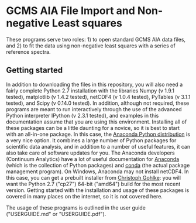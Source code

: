 # GCMS AIA File Import and Non-negative Least squares

These programs serve two roles: 1) to open standard GCMS AIA data files, and
2) to fit the data using non-negative least squares with a series of reference
spectra. 

## Getting started

In addition to downloading the files in this repository, you will also need a
fairly complete Python 2.7 installation with the libraries Numpy (v 1.9.1
tested), matplotlib (v 1.4.2 tested), netCDF4 (v 1.0.4 tested), PyTables (v
3.1.1 tested), and Scipy (v 0.14.0 tested). In addition, although not
required, these programs are meant to run interactively through the use of the
advanced Python interpreter IPython (v 2.3.1 tested), and examples in this
documentation assume that you are using this environment.  Installing all of
these packages can be a little daunting for a novice, so it is best to start
with an all-in-one package. In this case, the [Anaconda Python
distribution](http://continuum.io/downloads) is a very nice option. It
combines a large number of Python packages for scientific data analysis, and
in addition to a number of useful features, it can also take care of software
updates for you. The Anaconda developers (Continuum Analytics) have a lot of
useful documentation for [Anaconda](http://docs.continuum.io/anaconda/) (which
is the collection of Python packages) and
[conda](http://conda.pydata.org/docs/) (the actual package management
program). On Windows, Anaconda may not install netCDF4. In this case, you can
get a prebuilt installer from [Christoph
Gohlke](http://www.lfd.uci.edu/~gohlke/pythonlibs/): you will want the Python
2.7 ("cp27") 64-bit ("amd64") build for the most recent version. Getting
started with the installation and usage of these packages is covered in many
places on the internet, so it is not covered here.

The usage of these programs is outlined in the user guide ("USERGUIDE.md" or
"USERGUIDE.pdf"). 

